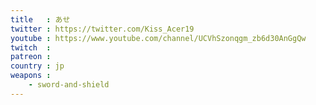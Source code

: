 ```yaml
---
title   : あせ
twitter : https://twitter.com/Kiss_Acer19
youtube : https://www.youtube.com/channel/UCVhSzonqgm_zb6d30AnGgQw
twitch  : 
patreon : 
country : jp
weapons :
    - sword-and-shield
---
```


